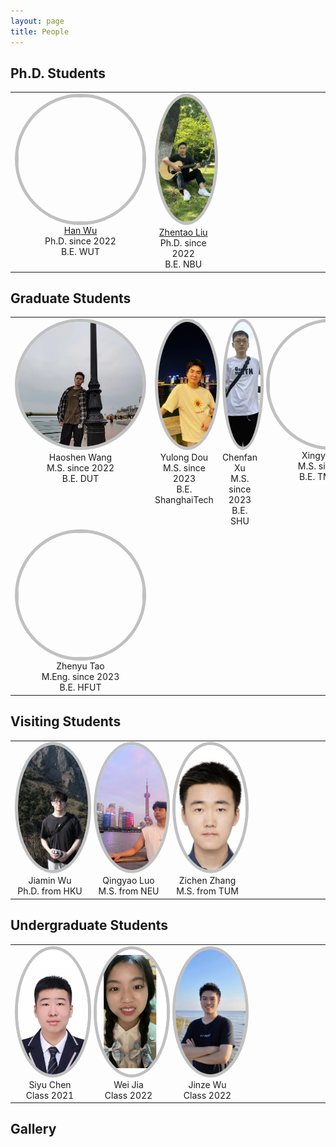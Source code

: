 ```yaml
---
layout: page
title: People
---
```


<style>
    .rounded-image {
        width: 200px;
        height: 200px;
        border-radius: 50%;
        border: 5px solid rgb(192, 192, 192);
        object-fit: cover; 
        object-position: center;
    }

    
    @media (max-width: 600px) {
        .rounded-image {
            width: 100px;  
            height: 100px;  
            border-radius: 50%;
            border: 3px solid rgb(192, 192, 192);  
            object-fit: cover;
            object-position: center;
        }
    }

    table {
        width: 100%;
        table-layout: fixed;
        border-collapse: collapse; 
    }

    td {
        width: 25%;
        text-align: center;
        vertical-align: top;
        border: none;
    }
</style>


## Ph.D. Students

<html>
    <table class="people" id="students">
        <tr>
            <td>
                <img src="/assets/img/people/HanWu.png" class="rounded-image"><br>
                <a href="http://hanwu.website/">Han Wu</a><br>
                Ph.D. since 2022<br>
                B.E. WUT
            </td>
            <td>
                <img src="/assets/img/people/ZhentaoLiu.jpg" class="rounded-image"><br>
                <a href="https://github.com/Zhentao-Liu/">Zhentao Liu</a><br>
                Ph.D. since 2022<br>
                B.E. NBU
            </td>
            <td>
                &nbsp;
            </td>
            <td>
                &nbsp;
            </td>
        </tr>
    </table>
</html>

## Graduate Students

<table class="people" id="students">
    <tr>
        <td>
            <img src="/assets/img/people/HaoshenWang.jpg" class="rounded-image"><br>
            Haoshen Wang<br>
            M.S. since 2022<br>
            B.E. DUT
        </td>
        <td>
            <img src="/assets/img/people/YulongDou.jpg" class="rounded-image"><br>
            Yulong Dou<br>
            M.S. since 2023<br>
            B.E. ShanghaiTech
        </td>
        <td>
            <img src="/assets/img/people/ChenfanXu.png" class="rounded-image"><br>
            Chenfan Xu<br>
            M.S. since 2023<br>
            B.E. SHU
        </td>
        <td>
            <img src="/assets/img/people/XingyueWang.jpg" class="rounded-image"><br>
            Xingyue Wang<br>
            M.S. since 2023<br>
            B.E. TMU & TJU
        </td>
    </tr>
    <tr>
        <td>
            <img src="/assets/img/people/ZhenyuTao.jpg" class="rounded-image"><br>
            Zhenyu Tao<br>
            M.Eng. since 2023<br>
            B.E. HFUT
        </td>
        <td>
            &nbsp;
        </td>
        <td>
            &nbsp;
        </td>
        <td>
            &nbsp;
        </td>
    </tr>
</table>



## Visiting Students
<html>
    <table class="people" id="students">
        <tr>
            <td>
                <img src="/assets/img/people/JiaminWu.png" class="rounded-image"><br>
                Jiamin Wu<br>
                Ph.D. from HKU
            </td>
            <td>
                <img src="/assets/img/people/QingyaoLuo.jpg" class="rounded-image"><br>
                Qingyao Luo<br>
                M.S. from NEU
            </td>
            <td>
                <img src="/assets/img/people/ZichenZhang.jpg" class="rounded-image"><br>
                Zichen Zhang<br>
                M.S. from TUM
            </td>
            <td>
                &nbsp;
            </td>
        </tr>
    </table>
</html>


## Undergraduate Students
<html>
    <table class="people" id="students">
        <tr>
        <td>
                <img src="/assets/img/people/SiyuChen.jpeg" class="rounded-image"><br>
                Siyu Chen<br>
                Class 2021<br>
            </td>
            <td>
                 <img src="/assets/img/people/WeiJia.png" class="rounded-image"><br>
                Wei Jia<br>
                Class 2022<br>
            </td>
            <td>
                <img src="/assets/img/people/JinzeWu.jpg" class="rounded-image"><br>
                Jinze Wu<br>
                Class 2022<br>
            </td>
            <td>
                &nbsp;
            </td>
        </tr>
    </table>
</html>


<!-- <h3>Gallery </h3> -->
## Gallery
<style>
    #slider {
        display: flex;
        justify-content: center;
    }
    #image-container {
        position: relative; 
        width: 100%;  
        padding-top: 56.25%; /* 16:9 Aspect Ratio */
        height: 0; /* Height is now controlled by padding */
        overflow: hidden; 
    }
    #image-container img {
        position: absolute; 
        top: 50%;
        left: 50%;
        transform: translate(-50%, -50%);
        max-width: 100%;
        max-height: 100%;
        object-fit: contain; 
        opacity: 0; 
        transition: opacity 0.5s ease-in-out;
    }
    #image-container img.active {
        opacity: 1; 
    }
</style>


<div id="slider">
    <div id="image-container">
        <img src="/assets/img/Gallery/20240328.jpg">
        <img src="/assets/img/Gallery/20230919_0.jpg">
        <img src="/assets/img/Gallery/20230617_2.jpg">
    </div>
    <script>
    var slider = document.getElementById("slider"); 
    var imageContainer = document.getElementById("image-container"); 
    var images = imageContainer.getElementsByTagName("img"); 
    var index = 0; 
    var speed = 3000; 
    function slide() { 
        images[index].classList.remove("active"); 
        index++; 
        if (index >= images.length) {
            index = 0; 
        }
        images[index].classList.add("active"); 
        setTimeout(slide, speed);
    }
    slide();  
    </script>
</div>



